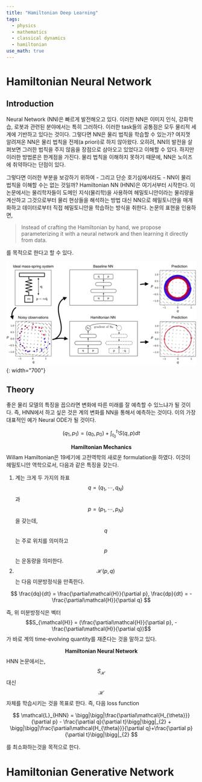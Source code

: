 ```yaml
---
title: "Hamiltonian Deep Learning"
tags:
  - physics
  - mathematics
  - classical dynamics
  - hamiltonian
use_math: true
---
```


# Hamiltonian Neural Network


## Introduction

Neural Network (NN)은 빠르게 발전해오고 있다. 이러한 NN은 이미지 인식, 강화학습, 로봇과 관련된 분야에서는 특히 그러하다. 이러한 task들의 공통점은 모두 물리적 세계에 기반하고 있다는 것이다. 그렇다면 NN은 물리 법칙을 학습할 수 있는가? 여지껏 알려져온 NN은 물리 법칙을 전제(a priori)로 하지 않아왔다. 오히려, NN의 발전을 살펴보면 그러한 법칙을 주지 않음을 장점으로 삼아오고 있었다고 이해할 수 있다. 하지만 이러한 방법론은 한계점을 가진다. 물리 법칙을 이해하지 못하기 때문에, NN은 노이즈에 취약하다는 단점이 있다.

그렇다면 이러한 부분을 보강하기 위하여 - 그리고 단순 호기심에서라도 - NN이 물리 법칙을 이해할 수는 없는 것일까? Hamiltonian NN (HNN)은 여기서부터 시작한다. 이 논문에서는 물리학자들이 도메인 지식(물리학)을 사용하여 헤밀토니안이라는 물리량을 계산하고 그것으로부터 물리 현상들을 해석하는 방법 대신 NN으로 헤밀토니안을 매개화하고 데이터로부터 직접 헤밀토니안을 학습하는 방식을 취한다. 논문의 표현을 인용하면, 

> Instead of crafting the Hamiltonian by hand, we propose parameterizing it with a neural network and then learning it directly from data.

를 목적으로 한다고 할 수 있다.

![hnn1](/img/hnn1.jpeg){: width="700"}


## Theory

좋은 물리 모델의 특징을 꼽으라면 변화에 따른 미래를 잘 예측할 수 있느냐가 될 것이다. 즉, HNN에서 하고 싶은 것은 계의 변화를 NN을 통해서 예측하는 것이다. 이의 가장 대표적인 예가 Neural ODE가 될 것이다. 

$$
(q_1, p_1) = (q_0, p_0) + \int_{t_0}^{t_1}S(q,p)dt
$$

$$\textbf{Hamiltonian Mechanics}$$ Willam Hamiltonian은 19세기에 고전역학의 새로운 formulation을 하였다. 이것이 헤밀토니안 역학으로서, 다음과 같은 특징을 갖는다.

1. 계는 크게 두 가지의 좌표 $$q=(q_1, \cdots, q_N)$$과 $$p=(p_1, \cdots, p_N)$$을 갖는데, $$q$$는 주로 위치를 의미하고 $$p$$는 운동량을 의미한다. 
2. $$\mathcal{H}(p,q)$$는 다음 미분방정식을 만족한다.


$$
\frac{dq}{dt} = \frac{\partial\mathcal{H}}{\partial p}, \frac{dp}{dt} = -\frac{\partial\mathcal{H}}{\partial q}
$$


즉, 위 미분방정식은 벡터 $$S_{\mathcal{H}} = (\frac{\partial\mathcal{H}}{\partial p}, -\frac{\partial\mathcal{H}}{\partial q})$$가 바로 계의 time-evolving quantity를 재준다는 것을 말하고 있다.

$$\textbf{Hamiltonian Neural Network}$$ HNN 논문에서는, $$S_{\mathcal{H}}$$대신 $$\mathcal{H}$$자체를 학습시키는 것을 목표로 한다. 즉, 다음 loss function


$$
\mathcal{L}_{HNN} = \bigg|\bigg|\frac{\partial\mathcal{H_{\theta}}}{\partial p} - \frac{\partial q}{\partial t}\bigg|\bigg|_{2} + \bigg|\bigg|\frac{\partial\mathcal{H_{\theta}}}{\partial q}+\frac{\partial p}{\partial t}\bigg|\bigg|_{2}
$$

를 최소화하는것을 목적으로 한다.





# Hamiltonian Generative Network



